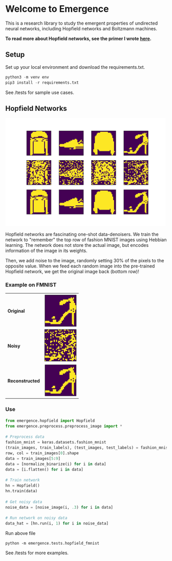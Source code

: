 # Welcome to Emergence # 

This is a research library to study the emergent properties of undirected neural networks, including Hopfield networks and Boltzmann machines.

**To read more about Hopfield networks, see the primer I wrote [here](https://soniajoseph.github.io/computational%20neuroscience/neural-dynamics-primer/).**

## Setup

Set up your local environment and download the requirements.txt.

```python
python3 -m venv env
pip3 install -r requirements.txt
```

See /tests for sample use cases.

## Hopfield Networks

<img src="images/FMNIST.png" width="500" class="center">

Hopfield networks are fascinating one-shot data-denoisers. We train the network to "remember" the top row of fashion MNIST images using Hebbian learning. The network does not store the actual image, but encodes information of the image in its weights.

Then, we add noise to the image, randomly setting 30% of the pixels to the opposite value. When we feed each random image into the pre-trained Hopfield network, we get the original image back (bottom row)! 

### Example on FMNIST

<table style="width:100%">
  <tr>
    <td><b>Original</b></td>
    <td><img src="images/FMNIST_orig.png" width="100"></td>
  </tr>
  <tr>
    <td><b>Noisy</b></td>
    <td><img src="images/FMNIST_test.png" width="100"></td>
  </tr>
  <tr>
    <td><b>Reconstructed</b></td>
    <td><img src="images/FMNIST_return.png" width="100"></td>
  </tr>
</table>

### Use

```python
from emergence.hopfield import Hopfield
from emergence.preprocess.preprocess_image import * 

# Preprocess data
fashion_mnist = keras.datasets.fashion_mnist
(train_images, train_labels), (test_images, test_labels) = fashion_mnist.load_data()
row, col = train_images[0].shape
data = train_images[5:9]
data = [normalize_binarize(i) for i in data]
data = [i.flatten() for i in data]

# Train network
hn = Hopfield()
hn.train(data)

# Get noisy data
noise_data = [noise_image(i, .3) for i in data]

# Run network on noisy data
data_hat = [hn.run(i, 1) for i in noise_data]
```

Run above file
```
python -m emergence.tests.hopfield_fmnist
```

See /tests for more examples.

